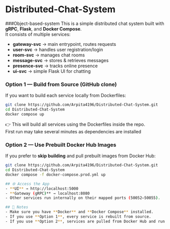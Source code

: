 # Distributed-Chat-System
###Object-based-system
This is a simple distributed chat system built with **gRPC**, **Flask**, and **Docker Compose**.  
It consists of multiple services:

- **gateway-svc** → main entrypoint, routes requests
- **user-svc** → handles user registration/login
- **room-svc** → manages chat rooms
- **message-svc** → stores & retrieves messages
- **presence-svc** → tracks online presence
- **ui-svc** → simple Flask UI for chatting
### Option 1 — Build from Source (GitHub clone)
If you want to build each service locally from Dockerfiles:

```bash
git clone https://github.com/Arpita4196/Distributed-Chat-System.git
cd Distributed-Chat-System
docker compose up
```

👉 This will build all services using the Dockerfiles inside the repo.  
First run may take several minutes as dependencies are installed

### Option 2 — Use Prebuilt Docker Hub Images
If you prefer to **skip building** and pull prebuilt images from Docker Hub:

```bash
git clone https://github.com/Arpita4196/Distributed-Chat-System.git
cd Distributed-Chat-System
docker compose -f docker-compose.prod.yml up

## 🌐 Access the App
- **UI** → http://localhost:5000  
- **Gateway (gRPC)** → localhost:8080  
- Other services run internally on their mapped ports (50052–50055).

## 📝 Notes
- Make sure you have **Docker** and **Docker Compose** installed.  
- If you use **Option 1**, every service is rebuilt from source.  
- If you use **Option 2**, services are pulled from Docker Hub and run directly.
